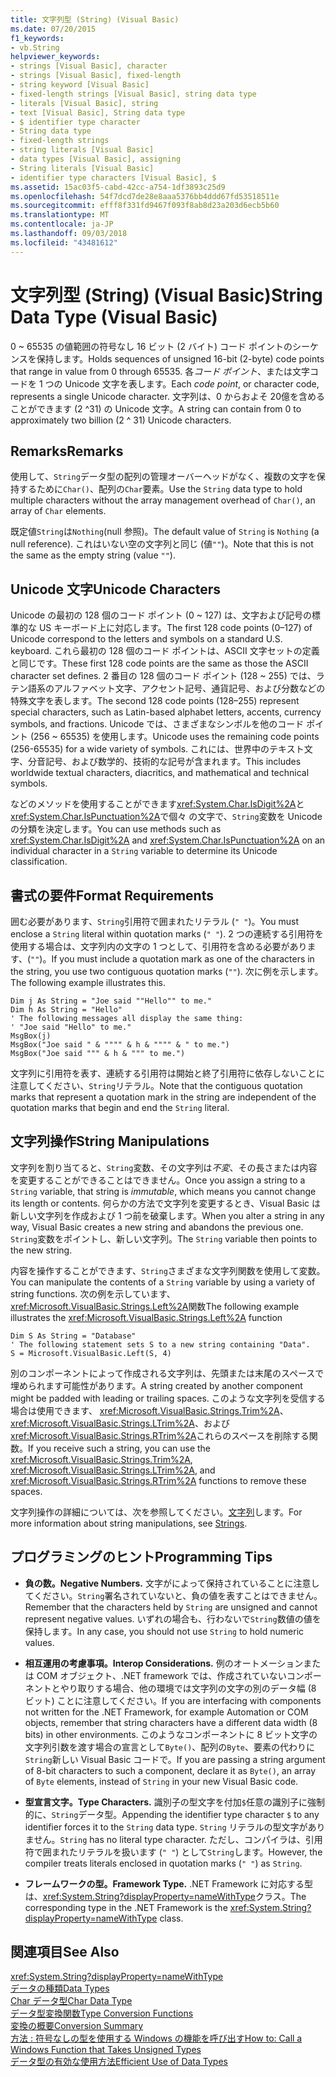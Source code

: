 ```yaml
---
title: 文字列型 (String) (Visual Basic)
ms.date: 07/20/2015
f1_keywords:
- vb.String
helpviewer_keywords:
- strings [Visual Basic], character
- strings [Visual Basic], fixed-length
- string keyword [Visual Basic]
- fixed-length strings [Visual Basic], string data type
- literals [Visual Basic], string
- text [Visual Basic], String data type
- $ identifier type character
- String data type
- fixed-length strings
- string literals [Visual Basic]
- data types [Visual Basic], assigning
- String literals [Visual Basic]
- identifier type characters [Visual Basic], $
ms.assetid: 15ac03f5-cabd-42cc-a754-1df3893c25d9
ms.openlocfilehash: 54f7dcd7de28e8aaa5376bb4ddd67fd53518511e
ms.sourcegitcommit: efff8f331fd9467f093f8ab8d23a203d6ecb5b60
ms.translationtype: MT
ms.contentlocale: ja-JP
ms.lasthandoff: 09/03/2018
ms.locfileid: "43481612"
---
```

# <a name="string-data-type-visual-basic"></a><span data-ttu-id="cc77e-102">文字列型 (String) (Visual Basic)</span><span class="sxs-lookup"><span data-stu-id="cc77e-102">String Data Type (Visual Basic)</span></span>
<span data-ttu-id="cc77e-103">0 ~ 65535 の値範囲の符号なし 16 ビット (2 バイト) コード ポイントのシーケンスを保持します。</span><span class="sxs-lookup"><span data-stu-id="cc77e-103">Holds sequences of unsigned 16-bit (2-byte) code points that range in value from 0 through 65535.</span></span> <span data-ttu-id="cc77e-104">各*コード ポイント*、または文字コードを 1 つの Unicode 文字を表します。</span><span class="sxs-lookup"><span data-stu-id="cc77e-104">Each *code point*, or character code, represents a single Unicode character.</span></span> <span data-ttu-id="cc77e-105">文字列は、0 からおよそ 20億を含めることができます (2 ^31) の Unicode 文字。</span><span class="sxs-lookup"><span data-stu-id="cc77e-105">A string can contain from 0 to approximately two billion (2 ^ 31) Unicode characters.</span></span>  
  
## <a name="remarks"></a><span data-ttu-id="cc77e-106">Remarks</span><span class="sxs-lookup"><span data-stu-id="cc77e-106">Remarks</span></span>  
 <span data-ttu-id="cc77e-107">使用して、`String`データ型の配列の管理オーバーヘッドがなく、複数の文字を保持するために`Char()`、配列の`Char`要素。</span><span class="sxs-lookup"><span data-stu-id="cc77e-107">Use the `String` data type to hold multiple characters without the array management overhead of `Char()`, an array of `Char` elements.</span></span>  
  
 <span data-ttu-id="cc77e-108">既定値`String`は`Nothing`(null 参照)。</span><span class="sxs-lookup"><span data-stu-id="cc77e-108">The default value of `String` is `Nothing` (a null reference).</span></span> <span data-ttu-id="cc77e-109">これはいない空の文字列と同じ (値`""`)。</span><span class="sxs-lookup"><span data-stu-id="cc77e-109">Note that this is not the same as the empty string (value `""`).</span></span>  
  
## <a name="unicode-characters"></a><span data-ttu-id="cc77e-110">Unicode 文字</span><span class="sxs-lookup"><span data-stu-id="cc77e-110">Unicode Characters</span></span>  
 <span data-ttu-id="cc77e-111">Unicode の最初の 128 個のコード ポイント (0 ~ 127) は、文字および記号の標準的な US キーボード上に対応します。</span><span class="sxs-lookup"><span data-stu-id="cc77e-111">The first 128 code points (0–127) of Unicode correspond to the letters and symbols on a standard U.S. keyboard.</span></span> <span data-ttu-id="cc77e-112">これら最初の 128 個のコード ポイントは、ASCII 文字セットの定義と同じです。</span><span class="sxs-lookup"><span data-stu-id="cc77e-112">These first 128 code points are the same as those the ASCII character set defines.</span></span> <span data-ttu-id="cc77e-113">2 番目の 128 個のコード ポイント (128 ~ 255) では、ラテン語系のアルファベット文字、アクセント記号、通貨記号、および分数などの特殊文字を表します。</span><span class="sxs-lookup"><span data-stu-id="cc77e-113">The second 128 code points (128–255) represent special characters, such as Latin-based alphabet letters, accents, currency symbols, and fractions.</span></span> <span data-ttu-id="cc77e-114">Unicode では、さまざまなシンボルを他のコード ポイント (256 ~ 65535) を使用します。</span><span class="sxs-lookup"><span data-stu-id="cc77e-114">Unicode uses the remaining code points (256-65535) for a wide variety of symbols.</span></span> <span data-ttu-id="cc77e-115">これには、世界中のテキスト文字、分音記号、および数学的、技術的な記号が含まれます。</span><span class="sxs-lookup"><span data-stu-id="cc77e-115">This includes worldwide textual characters, diacritics, and mathematical and technical symbols.</span></span>  
  
 <span data-ttu-id="cc77e-116">などのメソッドを使用することができます<xref:System.Char.IsDigit%2A>と<xref:System.Char.IsPunctuation%2A>で個々 の文字で、`String`変数を Unicode の分類を決定します。</span><span class="sxs-lookup"><span data-stu-id="cc77e-116">You can use methods such as <xref:System.Char.IsDigit%2A> and <xref:System.Char.IsPunctuation%2A> on an individual character in a `String` variable to determine its Unicode classification.</span></span>  
  
## <a name="format-requirements"></a><span data-ttu-id="cc77e-117">書式の要件</span><span class="sxs-lookup"><span data-stu-id="cc77e-117">Format Requirements</span></span>  
 <span data-ttu-id="cc77e-118">囲む必要があります、`String`引用符で囲まれたリテラル (`" "`)。</span><span class="sxs-lookup"><span data-stu-id="cc77e-118">You must enclose a `String` literal within quotation marks (`" "`).</span></span> <span data-ttu-id="cc77e-119">2 つの連続する引用符を使用する場合は、文字列内の文字の 1 つとして、引用符を含める必要があります、(`""`)。</span><span class="sxs-lookup"><span data-stu-id="cc77e-119">If you must include a quotation mark as one of the characters in the string, you use two contiguous quotation marks (`""`).</span></span> <span data-ttu-id="cc77e-120">次に例を示します。</span><span class="sxs-lookup"><span data-stu-id="cc77e-120">The following example illustrates this.</span></span>  
  
```  
Dim j As String = "Joe said ""Hello"" to me."  
Dim h As String = "Hello"  
' The following messages all display the same thing:  
' "Joe said "Hello" to me."  
MsgBox(j)  
MsgBox("Joe said " & """" & h & """" & " to me.")  
MsgBox("Joe said """ & h & """ to me.")  
```  
  
 <span data-ttu-id="cc77e-121">文字列に引用符を表す、連続する引用符は開始と終了引用符に依存しないことに注意してください、`String`リテラル。</span><span class="sxs-lookup"><span data-stu-id="cc77e-121">Note that the contiguous quotation marks that represent a quotation mark in the string are independent of the quotation marks that begin and end the `String` literal.</span></span>  
  
## <a name="string-manipulations"></a><span data-ttu-id="cc77e-122">文字列操作</span><span class="sxs-lookup"><span data-stu-id="cc77e-122">String Manipulations</span></span>  
 <span data-ttu-id="cc77e-123">文字列を割り当てると、`String`変数、その文字列は*不変*、その長さまたは内容を変更することができることはできません。</span><span class="sxs-lookup"><span data-stu-id="cc77e-123">Once you assign a string to a `String` variable, that string is *immutable*, which means you cannot change its length or contents.</span></span> <span data-ttu-id="cc77e-124">何らかの方法で文字列を変更するとき、Visual Basic は新しい文字列を作成および 1 つ前を破棄します。</span><span class="sxs-lookup"><span data-stu-id="cc77e-124">When you alter a string in any way, Visual Basic creates a new string and abandons the previous one.</span></span> <span data-ttu-id="cc77e-125">`String`変数をポイントし、新しい文字列。</span><span class="sxs-lookup"><span data-stu-id="cc77e-125">The `String` variable then points to the new string.</span></span>  
  
 <span data-ttu-id="cc77e-126">内容を操作することができます、`String`さまざまな文字列関数を使用して変数。</span><span class="sxs-lookup"><span data-stu-id="cc77e-126">You can manipulate the contents of a `String` variable by using a variety of string functions.</span></span> <span data-ttu-id="cc77e-127">次の例を示しています、<xref:Microsoft.VisualBasic.Strings.Left%2A>関数</span><span class="sxs-lookup"><span data-stu-id="cc77e-127">The following example illustrates the <xref:Microsoft.VisualBasic.Strings.Left%2A> function</span></span>  
  
```  
Dim S As String = "Database"  
' The following statement sets S to a new string containing "Data".  
S = Microsoft.VisualBasic.Left(S, 4)  
```  
  
 <span data-ttu-id="cc77e-128">別のコンポーネントによって作成される文字列は、先頭または末尾のスペースで埋められます可能性があります。</span><span class="sxs-lookup"><span data-stu-id="cc77e-128">A string created by another component might be padded with leading or trailing spaces.</span></span> <span data-ttu-id="cc77e-129">このような文字列を受信する場合は使用できます、 <xref:Microsoft.VisualBasic.Strings.Trim%2A>、 <xref:Microsoft.VisualBasic.Strings.LTrim%2A>、および<xref:Microsoft.VisualBasic.Strings.RTrim%2A>これらのスペースを削除する関数。</span><span class="sxs-lookup"><span data-stu-id="cc77e-129">If you receive such a string, you can use the <xref:Microsoft.VisualBasic.Strings.Trim%2A>, <xref:Microsoft.VisualBasic.Strings.LTrim%2A>, and <xref:Microsoft.VisualBasic.Strings.RTrim%2A> functions to remove these spaces.</span></span>  
  
 <span data-ttu-id="cc77e-130">文字列操作の詳細については、次を参照してください。[文字列](../../../visual-basic/programming-guide/language-features/strings/index.md)します。</span><span class="sxs-lookup"><span data-stu-id="cc77e-130">For more information about string manipulations, see [Strings](../../../visual-basic/programming-guide/language-features/strings/index.md).</span></span>  
  
## <a name="programming-tips"></a><span data-ttu-id="cc77e-131">プログラミングのヒント</span><span class="sxs-lookup"><span data-stu-id="cc77e-131">Programming Tips</span></span>  
  
-   <span data-ttu-id="cc77e-132">**負の数。**</span><span class="sxs-lookup"><span data-stu-id="cc77e-132">**Negative Numbers.**</span></span> <span data-ttu-id="cc77e-133">文字がによって保持されていることに注意してください。`String`署名されていないと、負の値を表すことはできません。</span><span class="sxs-lookup"><span data-stu-id="cc77e-133">Remember that the characters held by `String` are unsigned and cannot represent negative values.</span></span> <span data-ttu-id="cc77e-134">いずれの場合も、行わないで`String`数値の値を保持します。</span><span class="sxs-lookup"><span data-stu-id="cc77e-134">In any case, you should not use `String` to hold numeric values.</span></span>  
  
-   <span data-ttu-id="cc77e-135">**相互運用の考慮事項。**</span><span class="sxs-lookup"><span data-stu-id="cc77e-135">**Interop Considerations.**</span></span> <span data-ttu-id="cc77e-136">例のオートメーションまたは COM オブジェクト、.NET framework では、作成されていないコンポーネントとやり取りする場合、他の環境では文字列の文字の別のデータ幅 (8 ビット) ことに注意してください。</span><span class="sxs-lookup"><span data-stu-id="cc77e-136">If you are interfacing with components not written for the .NET Framework, for example Automation or COM objects, remember that string characters have a different data width (8 bits) in other environments.</span></span> <span data-ttu-id="cc77e-137">このようなコンポーネントに 8 ビット文字の文字列引数を渡す場合の宣言として`Byte()`、配列の`Byte`、要素の代わりに`String`新しい Visual Basic コードで。</span><span class="sxs-lookup"><span data-stu-id="cc77e-137">If you are passing a string argument of 8-bit characters to such a component, declare it as `Byte()`, an array of `Byte` elements, instead of `String` in your new Visual Basic code.</span></span>  
  
-   <span data-ttu-id="cc77e-138">**型宣言文字。**</span><span class="sxs-lookup"><span data-stu-id="cc77e-138">**Type Characters.**</span></span> <span data-ttu-id="cc77e-139">識別子の型文字を付加`$`任意の識別子に強制的に、`String`データ型。</span><span class="sxs-lookup"><span data-stu-id="cc77e-139">Appending the identifier type character `$` to any identifier forces it to the `String` data type.</span></span> <span data-ttu-id="cc77e-140">`String` リテラルの型文字がありません。</span><span class="sxs-lookup"><span data-stu-id="cc77e-140">`String` has no literal type character.</span></span> <span data-ttu-id="cc77e-141">ただし、コンパイラは、引用符で囲まれたリテラルを扱います (`" "`) として`String`します。</span><span class="sxs-lookup"><span data-stu-id="cc77e-141">However, the compiler treats literals enclosed in quotation marks (`" "`) as `String`.</span></span>  
  
-   <span data-ttu-id="cc77e-142">**フレームワークの型。**</span><span class="sxs-lookup"><span data-stu-id="cc77e-142">**Framework Type.**</span></span> <span data-ttu-id="cc77e-143">.NET Framework に対応する型は、<xref:System.String?displayProperty=nameWithType>クラス。</span><span class="sxs-lookup"><span data-stu-id="cc77e-143">The corresponding type in the .NET Framework is the <xref:System.String?displayProperty=nameWithType> class.</span></span>  
  
## <a name="see-also"></a><span data-ttu-id="cc77e-144">関連項目</span><span class="sxs-lookup"><span data-stu-id="cc77e-144">See Also</span></span>  
 <xref:System.String?displayProperty=nameWithType>  
 [<span data-ttu-id="cc77e-145">データの種類</span><span class="sxs-lookup"><span data-stu-id="cc77e-145">Data Types</span></span>](../../../visual-basic/language-reference/data-types/index.md)  
 [<span data-ttu-id="cc77e-146">Char データ型</span><span class="sxs-lookup"><span data-stu-id="cc77e-146">Char Data Type</span></span>](../../../visual-basic/language-reference/data-types/char-data-type.md)  
 [<span data-ttu-id="cc77e-147">データ型変換関数</span><span class="sxs-lookup"><span data-stu-id="cc77e-147">Type Conversion Functions</span></span>](../../../visual-basic/language-reference/functions/type-conversion-functions.md)  
 [<span data-ttu-id="cc77e-148">変換の概要</span><span class="sxs-lookup"><span data-stu-id="cc77e-148">Conversion Summary</span></span>](../../../visual-basic/language-reference/keywords/conversion-summary.md)  
 [<span data-ttu-id="cc77e-149">方法 : 符号なしの型を使用する Windows の機能を呼び出す</span><span class="sxs-lookup"><span data-stu-id="cc77e-149">How to: Call a Windows Function that Takes Unsigned Types</span></span>](../../../visual-basic/programming-guide/com-interop/how-to-call-a-windows-function-that-takes-unsigned-types.md)  
 [<span data-ttu-id="cc77e-150">データ型の有効な使用方法</span><span class="sxs-lookup"><span data-stu-id="cc77e-150">Efficient Use of Data Types</span></span>](../../../visual-basic/programming-guide/language-features/data-types/efficient-use-of-data-types.md)
